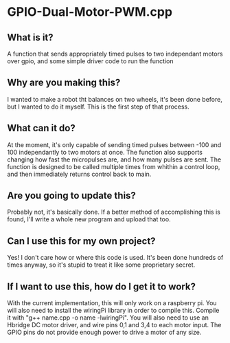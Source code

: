 # GPIO-Dual-Motor-PWM.cpp

## What is it?
A function that sends appropriately timed pulses to two independant motors over gpio, and some simple driver code to run the function

## Why are you making this?
I wanted to make a robot tht balances on two wheels, it's been done before, but I wanted to do it myself. This is the first step of that process.

## What can it do?
At the moment, it's only capable of sending timed pulses between -100 and 100 independantly to two motors at once. The function also supports changing how fast the micropulses are, and how many pulses are sent. The function is designed to be called multiple times from whithin a control loop, and then immediately returns control back to main.

## Are you going to update this?
Probably not, it's basically done. If a better method of accomplishing this is found, I'll write a whole new program and upload that too.

## Can I use this for my own project?
Yes! I don't care how or where this code is used. It's been done hundreds of times anyway, so it's stupid to treat it like some proprietary secret.

## If I want to use this, how do I get it to work?
With the current implementation, this will only work on a raspberry pi. You will also need to install the wiringPi library in order to compile this. Compile it with "g++ name.cpp -o name -lwiringPi". You will also need to use an Hbridge DC motor driver, and wire pins 0,1 and 3,4 to each motor input. The GPIO pins do not provide enough power to drive a motor of any size.
